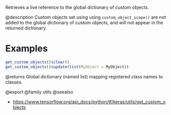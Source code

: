 Retrieves a live reference to the global dictionary of custom objects.

@description
Custom objects set using using `custom_object_scope()` are not added to the
global dictionary of custom objects, and will not appear in the returned
dictionary.

# Examples

```r
get_custom_objects()$clear()
get_custom_objects()$update(list(MyObject = MyObject))
```

@returns
    Global dictionary (named list) mapping registered class names to classes.

@export
@family utils
@seealso
+ <https://www.tensorflow.org/api_docs/python/tf/keras/utils/get_custom_objects>
